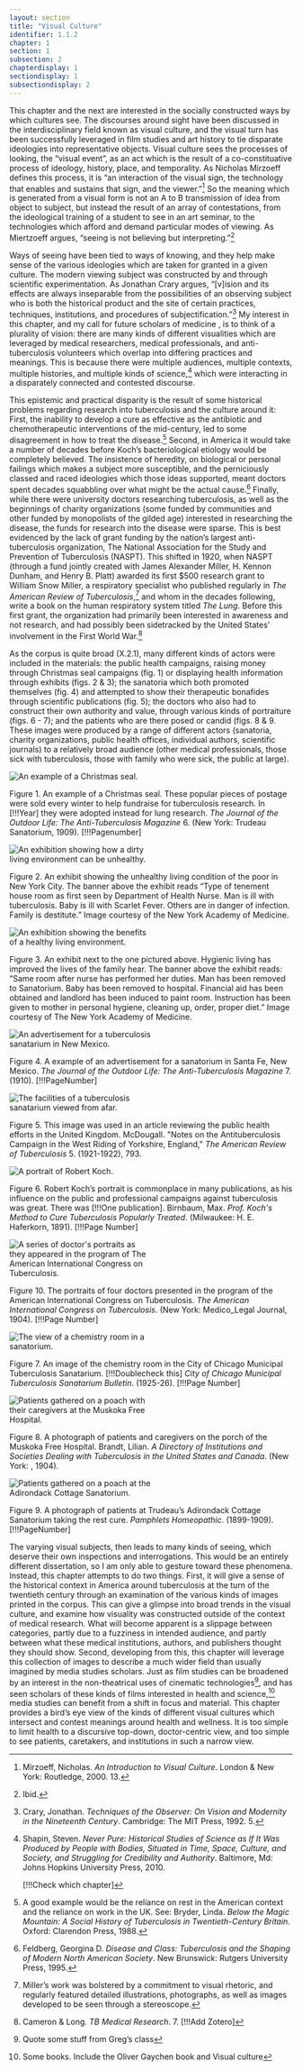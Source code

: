 ```yaml
---
layout: section
title: "Visual Culture"
identifier: 1.1.2
chapter: 1
section: 1
subsection: 2
chapterdisplay: 1
sectiondisplay: 1
subsectiondisplay: 2
---
```


This chapter and the next are interested in the socially constructed ways by which cultures see. The discourses around sight have been discussed in the interdisciplinary field known as visual culture, and the visual turn has been successfully leveraged in film studies and art history to tie disparate ideologies into representative objects. Visual culture sees the processes of looking, the “visual event”, as an act which is the result of a co-constituative process of ideology, history, place, and temporality. As Nicholas Mirzoeff defines this process, it is “an interaction of the visual sign, the technology that enables and sustains that sign, and the viewer.”[^fn1] So the meaning which is generated from a visual form is not an A to B transmission of idea from object to subject, but instead the result of an array of contestations, from the ideological training of a student to see in an art seminar, to the technologies which afford and demand particular modes of viewing. As Miertzoeff argues, “seeing is not believing but interpreting.”[^fn2]

Ways of seeing have been tied to ways of knowing, and they help make sense of the various ideologies which are taken for granted in a given culture. The modern viewing subject was constructed by and through scientific experimentation. As Jonathan Crary argues, “[v]ision and its effects are always inseparable from the possibilities of an observing subject who is both the historical product and the site of certain practices, techniques, institutions, and procedures of subjectification.”[^fn3] My interest in this chapter, and my call for future scholars of medicine , is to think of a plurality of vision: there are many kinds of different visualities which are leveraged by medical researchers, medical professionals, and anti-tuberculosis volunteers which overlap into differing practices and meanings. This is because there were multiple audiences, multiple contexts, multiple histories, and multiple kinds of science,[^fn4] which were interacting in a disparately connected and contested discourse.

This epistemic and practical disparity is the result of some historical problems regarding research into tuberculosis and the culture around it: First, the inability to develop a cure as effective as the antibiotic and chemotherapeutic interventions of the mid-century, led to some disagreement in how to treat the disease.[^fn5] Second, in America it would take a number of decades before Koch’s bacteriological etiology would be completely believed. The insistence of heredity, on biological or personal failings which makes a subject more susceptible, and the perniciously classed and raced ideologies which those ideas supported, meant doctors spent decades squabbling over what might be the actual cause.[^fn6] Finally, while there were university doctors researching tuberculosis, as well as the beginnings of charity organizations (some funded by communities and other funded by monopolists of the gilded age) interested in researching the disease, the funds for research into the disease were sparse. This is best evidenced by the lack of grant funding by the nation’s largest anti-tuberculosis organization, The National Association for the Study and Prevention of Tuberculosis (NASPT). This shifted in 1920, when NASPT (through a fund jointly created with James Alexander Miller, H. Kennon Dunham, and Henry B. Platt) awarded its first $500 research grant to William Snow Miller, a respiratory specialist who published regularly in *The American Review of Tuberculosis*,[^fn7] and whom in the decades following, write a book on the human respiratory system titled *The Lung*. Before this first grant, the organization had primarily been interested in awareness and not research, and had possibly been sidetracked by the United States’ involvement in the First World War.[^fn8] 

As the corpus is quite broad (X.2.1), many different kinds of actors were included in the materials: the public health campaigns, raising money through Christmas seal campaigns (fig. 1) or displaying health information through exhibits (figs. 2 & 3); the sanatoria which both promoted themselves (fig. 4) and attempted to show their therapeutic bonafides through scientific publications (fig. 5); the doctors who also had to construct their own authority and value, through various kinds of portraiture (figs. 6 - 7); and the patients who are there posed or candid (figs. 8 & 9. These images were produced by a range of different actors (sanatoria, charity organizations, public health offices, individual authors, scientific journals) to a relatively broad audience (other medical professionals, those sick with tuberculosis, those with family who were sick, the public at large).

<img id="TheJournaloftheOutdoorLif6_1909_381" src="{{ site.baseurl }}/assets/items/TheJournaloftheOutdoorLif6_1909_381.jpg" alt="An example of a Christmas seal." style="max-width:50%;height:auto;">

Figure 1. An example of a Christmas seal. These popular pieces of postage were sold every winter to help fundraise for tuberculosis research. In [!!!Year] they were adopted instead for lung research. *The Journal of the Outdoor Life: The Anti-Tuberculosis Magazine* 6. (New York: Trudeau Sanatorium, 1909). [!!!Pagenumber]

<img id="FirstHealthExposition_1921_0002" src="{{ site.baseurl }}/assets/items/FirstHealthExposition_1921_0002.jpg" alt="An exhibition showing how a dirty living environment can be unhealthy." style="max-width:50%;height:auto;">

Figure 2. An exhibit showing the unhealthy living condition of the poor in New York City. The banner above the exhibit reads “Type of tenement house room as first seen by Department of Health Nurse. Man is ill with tuberculosis. Baby is ill with Scarlet Fever. Others are in danger of infection. Family is destitute.” Image courtesy of the New York Academy of Medicine.

<img id="FirstHealthExposition_1921_0001" src="{{ site.baseurl }}/assets/items/FirstHealthExposition_1921_0001.jpg" alt="An exhibition showing the benefits of a healthy living environment." style="max-width:50%;height:auto;">

Figure 3. An exhibit next to the one pictured above. Hygienic living has improved the lives of the family hear. The banner above the exhibit reads: “Same room after nurse has performed her duties. Man has been removed to Sanatorium. Baby has been removed to hospital. Financial aid has been obtained and landlord has been induced to paint room. Instruction has been given to mother in personal hygiene, cleaning up, order, proper diet.” Image courtesy of The New York Academy of Medicine.

<img id="TheJournaloftheOutdoorLif17_1920_108" src="{{ site.baseurl }}/assets/items/TheJournaloftheOutdoorLif17_1920_108.jpg" alt="An advertisement for a tuberculosis sanatarium in New Mexico." style="max-width:50%;height:auto;">

Figure 4. A example of an advertisement for a sanatorium in Santa Fe, New Mexico. *The Journal of the Outdoor Life: The Anti-Tuberculosis Magazine* 7. (1910). [!!!PageNumber]

<img id="TheAmericanReviewofTuberc5_1921-1922_920" src="{{ site.baseurl }}/assets/items/TheAmericanReviewofTuberc5_1921-1922_920.jpg" alt="The facilities of a tuberculosis sanatarium viewed from afar." style="max-width:50%;height:auto;">

Figure 5. This image was used in an article reviewing the public health efforts in the United Kingdom. McDougall. "Notes on the Antituberculosis Campaign in the West Riding of Yorkshire, England," *The American Review of Tuberculosis* 5. (1921-1922), 793.

<img id="Birnbaum_ProfKochsMethodtoCureTub_1891_7" src="{{ site.baseurl }}/assets/items/Birnbaum_ProfKochsMethodtoCureTub_1891_7.jpg" alt="A portrait of Robert Koch." style="max-width:50%;height:auto;">

Figure 6. Robert Koch’s portrait is commonplace in many publications, as his influence on the public and professional campaigns against tuberculosis was great. There was [!!!One publication]. Birnbaum, Max. *Prof. Koch's Method to Cure Tuberculosis Popularly Treated*. (Milwaukee: H. E. Haferkorn, 1891). [!!!Page Number]

<img id="AmericanIntlCongressonTB_1904_376" src="{{ site.baseurl }}/assets/items/AmericanIntlCongressonTB_1904_376.jpg" alt="A series of doctor's portraits as they appeared in the program of The American International Congress on Tuberculosis." style="max-width:50%;height:auto;">

Figure 10. The portraits of four doctors presented in the program of the American International Congress on Tuberculosis. *The American International Congress on Tuberculosis*. (New York: Medico_Legal Journal, 1904). [!!!Page Number]

<img id="CityofChicagoMunicipalTub5-_1925-26_192a" src="{{ site.baseurl }}/assets/items/CityofChicagoMunicipalTub5-_1925-26_192a.jpg" alt="The view of a chemistry room in a sanatorium." style="max-width:50%;height:auto;">

Figure 7. An image of the chemistry room in the City of Chicago Municipal Tuberculosis Sanatarium. [!!!Doublecheck this] *City of Chicago Municipal Tuberculosis Sanatarium Bulletin*. (1925-26). [!!!Page Number]

<img id="Brandt_ADirectoryofInstitutionsa_1904_161b" src="{{ site.baseurl }}/assets/items/Brandt_ADirectoryofInstitutionsa_1904_161b.jpg" alt="Patients gathered on a poach with their caregivers at the Muskoka Free Hospital." style="max-width:50%;height:auto;">

Figure 8. A photograph of patients and caregivers on the porch of the Muskoka Free Hospital. Brandt, Lilian. *A Directory of Institutions and Societies Dealing with Tuberculosis in the United States and Canada*. (New York: , 1904).

<img id="_PamphletsHomeopathic_1899-1909_222" src="{{ site.baseurl }}/assets/items/_PamphletsHomeopathic_1899-1909_222.jpg" alt="Patients gathered on a poach at the Adirondack Cottage Sanatorium." style="max-width:50%;height:auto;">

Figure 9. A photograph of patients at Trudeau’s Adirondack Cottage Sanatorium taking the rest cure. *Pamphlets Homeopathic*. (1899-1909). [!!!PageNumber]

<span id="definition-interdisc">The varying visual</span> subjects, then leads to many kinds of seeing, which deserve their own inspections and interrogations. This would be an entirely different dissertation, so I am only able to gesture toward these phenomena. Instead, this chapter attempts to do two things. First, it will give a sense of the historical context in America around tuberculosis at the turn of the twentieth century through an examination of the various kinds of images printed in the corpus. This can give a glimpse into broad trends in the visual culture, and examine how visuality was constructed outside of the context of medical research. What will become apparent is a slippage between categories, partly due to a fuzziness in intended audience, and partly between what these medical institutions, authors, and publishers thought they should show. Second, developing from this, this chapter will leverage this collection of images to describe a much wider field than usually imagined by media studies scholars. Just as film studies can be broadened by an interest in the non-theatrical uses of cinematic technologies[^fn9], and has seen scholars of these kinds of films interested in health and science,[^fn10] media studies can benefit from a shift in focus and material. This chapter provides a bird’s eye view of the kinds of different visual cultures which intersect and contest meanings around health and wellness. It is too simple to limit health to a discursive top-down, doctor-centric view, and too simple to see patients, caretakers, and institutions in such a narrow view.

[^fn1]: Mirzoeff, Nicholas. *An Introduction to Visual Culture*. London & New York: Routledge, 2000. 13.

[^fn2]: Ibid.

[^fn3]: Crary, Jonathan. *Techniques of the Observer: On Vision and Modernity in the Nineteenth Century*. Cambridge: The MIT Press, 1992. 5.

[^fn4]: Shapin, Steven. *Never Pure: Historical Studies of Science as If It Was Produced by People with Bodies, Situated in Time, Space, Culture, and Society, and Struggling for Credibility and Authority*. Baltimore, Md: Johns Hopkins University Press, 2010.
	
	[!!!Check which chapter]

[^fn5]: A good example would be the reliance on rest in the American context and the reliance on work in the UK. See: Bryder, Linda. *Below the Magic Mountain: A Social History of Tuberculosis in Twentieth-Century Britain*. Oxford: Clarendon Press, 1988.

[^fn6]: Feldberg, Georgina D. *Disease and Class: Tuberculosis and the Shaping of Modern North American Society*. New Brunswick: Rutgers University Press, 1995.

[^fn7]: Miller’s work was bolstered by a commitment to visual rhetoric, and regularly featured detailed illustrations, photographs, as well as images developed to be seen through a stereoscope.

[^fn8]: Cameron & Long. *TB Medical Research*. 7. [!!!Add Zotero]

[^fn9]: Quote some stuff from Greg’s class

[^fn10]: Some books. Include the Oliver Gaychen book and Visual culture
